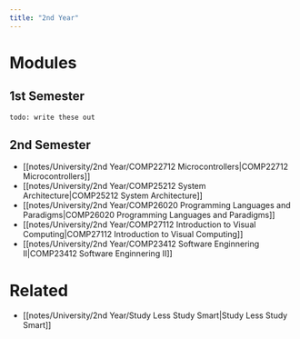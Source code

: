 ```yaml
---
title: "2nd Year"
---
```


# Modules  
## 1st Semester
```
todo: write these out
```
## 2nd Semester
- [[notes/University/2nd Year/COMP22712 Microcontrollers|COMP22712 Microcontrollers]]
- [[notes/University/2nd Year/COMP25212 System Architecture|COMP25212 System Architecture]]
- [[notes/University/2nd Year/COMP26020 Programming Languages and Paradigms|COMP26020 Programming Languages and Paradigms]]
- [[notes/University/2nd Year/COMP27112 Introduction to Visual Computing|COMP27112 Introduction to Visual Computing]]
- [[notes/University/2nd Year/COMP23412 Software Enginnering II|COMP23412 Software Enginnering II]]

# Related  
- [[notes/University/2nd Year/Study Less Study Smart|Study Less Study Smart]]